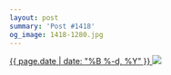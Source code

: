 ```yaml
---
layout: post
summary: 'Post #1418'
og_image: 1418-1280.jpg
---
```


<p>
 <time>
  <a href="/1418">
   {{ page.date | date: "%B %-d, %Y" }}
  </a>
 </time>
 <a href="/1418">
  <img sizes="(min-width: 700px) 50vw, calc(100vw - 2rem)" src="{{ site.assets_url }}/1418-640.jpg" srcset="{{ site.assets_url }}/1418-320.jpg 320w, {{ site.assets_url }}/1418-640.jpg 640w, {{ site.assets_url }}/1418-960.jpg 960w, {{ site.assets_url }}/1418-1280.jpg 1280w"/>
 </a>
</p>
